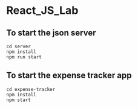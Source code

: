 # React_JS_Lab

## To start the json server
```
cd server
npm install
npm run start
```
## To start the expense tracker app
```
cd expense-tracker
npm install
npm start
```
